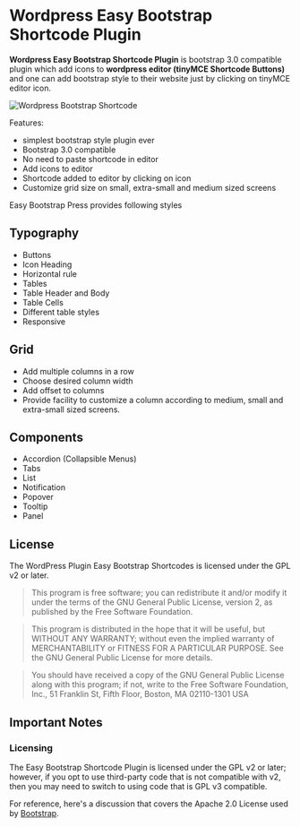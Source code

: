 # Wordpress Easy Bootstrap Shortcode Plugin

**Wordpress Easy Bootstrap Shortcode Plugin** is bootstrap 3.0 compatible plugin which add icons to **wordpress editor (tinyMCE Shortcode Buttons)** and one can add bootstrap style to their website just by clicking on tinyMCE  editor icon.

![Wordpress Bootstrap Shortcode](https://lh5.googleusercontent.com/-5TLnO1hTjrE/UjHfsI_34SI/AAAAAAAAAto/MYPgF9nW2aA/w668-h540-no/easy.png)

Features:  
* simplest bootstrap style plugin ever
* Bootstrap 3.0 compatible
* No need to paste shortcode in editor
* Add icons to editor
* Shortcode added to editor by clicking on icon
* Customize grid size on small, extra-small and medium sized screens

Easy Bootstrap Press provides following styles

## Typography
* Buttons 
* Icon Heading
* Horizontal rule
* Tables
* Table Header and Body 
* Table Cells
* Different table styles
* Responsive

## Grid
* Add multiple columns in a row
* Choose desired column width
* Add offset to columns
* Provide facility to customize a column according to medium, small and extra-small sized screens.

## Components
* Accordion (Collapsible Menus)
* Tabs
* List
* Notification
* Popover
* Tooltip
* Panel

## License
The WordPress Plugin Easy Bootstrap Shortcodes is licensed under the GPL v2 or later.

> This program is free software; you can redistribute it and/or modify it under the terms of the GNU General Public License, version 2, as published by the Free Software Foundation.

> This program is distributed in the hope that it will be useful, but WITHOUT ANY WARRANTY; without even the implied warranty of MERCHANTABILITY or FITNESS FOR A PARTICULAR PURPOSE. See the GNU General Public License for more details.

> You should have received a copy of the GNU General Public License along with this program; if not, write to the Free Software Foundation, Inc., 51 Franklin St, Fifth Floor, Boston, MA 02110-1301 USA

## Important Notes

### Licensing
The Easy Bootstrap Shortcode Plugin is licensed under the GPL v2 or later; however, if you opt to use third-party code that is not compatible with v2, then you may need to switch to using code that is GPL v3 compatible.

For reference, here's a discussion that covers the Apache 2.0 License used by [Bootstrap](http://www.getbootstrap.com/).
